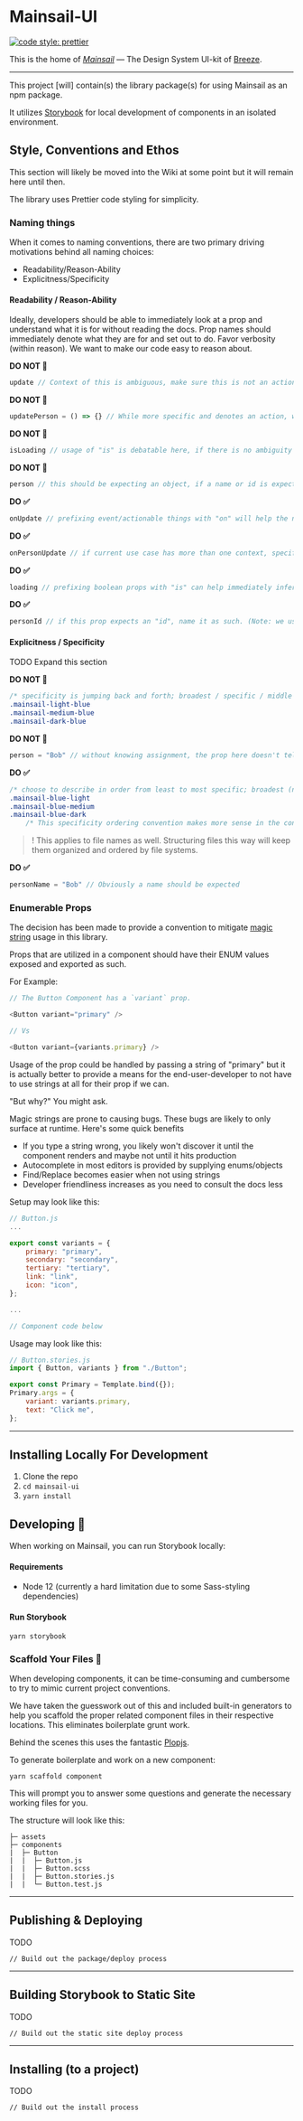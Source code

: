 # Mainsail-UI


[![code style: prettier](https://img.shields.io/badge/code_style-prettier-ff69b4.svg?style=flat-square)](https://github.com/prettier/prettier)

This is the home of [_Mainsail_](https://en.wikipedia.org/wiki/Mainsail) — The Design System UI-kit of [Breeze](https://www.breezechms.com/).

___

This project [will] contain(s) the library package(s) for using Mainsail as an npm package.

It utilizes [Storybook](https://storybook.js.org/) for local development of components in an isolated environment.

## Style, Conventions and Ethos

This section will likely be moved into the Wiki at some point but it will remain here until then.

The library uses Prettier code styling for simplicity.

### Naming things

When it comes to naming conventions, there are two primary driving motivations behind all naming choices:

- Readability/Reason-Ability
- Explicitness/Specificity

#### Readability / Reason-Ability

Ideally, developers should be able to immediately look at a prop and understand what it is for without reading the docs. Prop names should immediately denote what they are for and set out to do. Favor verbosity (within reason). We want to make our code easy to reason about.



**DO NOT 🚫**

```js
update // Context of this is ambiguous, make sure this is not an action/event/callback
```

**DO NOT 🚫**
```js
updatePerson = () => {} // While more specific and denotes an action, we want to favor using the `on` convention to denote that this is something that happens when a person is updated
```

**DO NOT 🚫**
```js
isLoading // usage of "is" is debatable here, if there is no ambiguity that the prop would be a boolean, just leave the is off
```

**DO NOT 🚫**
```js
person // this should be expecting an object, if a name or id is expected, specify that (see next section)
```


**DO ✅**

```js
onUpdate // prefixing event/actionable things with "on" will help the next user understand immediately that is prop should expect something to happen when something updates.
```

**DO ✅**
```js
onPersonUpdate // if current use case has more than one context, specify the context
```

**DO ✅**
```js
loading // prefixing boolean props with "is" can help immediately infer that this should expect a boolean, but it is not always necessary. E.g. "loading" is fairly self-explanatory as a boolean, since you likely wouldn't pass anything else to this prop
```

**DO ✅**
```js
personId // if this prop expects an "id", name it as such. (Note: we use camelCase, unless a class or component name)
```

#### Explicitness / Specificity

TODO Expand this section

**DO NOT 🚫**

```css
/* specificity is jumping back and forth; broadest / specific / middle */
.mainsail-light-blue
.mainsail-medium-blue
.mainsail-dark-blue
```

**DO NOT 🚫**
```js
person = "Bob" // without knowing assignment, the prop here doesn't tell us that it should be a string, the prop could be expected to receive an object
```


**DO ✅**


```css
/* choose to describe in order from least to most specific; broadest (namespace) / middle / specific */
.mainsail-blue-light
.mainsail-blue-medium
.mainsail-blue-dark
    /* This specificity ordering convention makes more sense in the context of a group of named items. By itself `mainsail-light-blue` doesn't seem too egregious. If combined with others of similar nomenclature, benefits emerge by flipping the specificity values.*/
```
> ! This applies to file names as well. Structuring files this way will keep them organized and ordered by file systems.

**DO ✅**

```js
personName = "Bob" // Obviously a name should be expected
```

### Enumerable Props

The decision has been made to provide a convention to mitigate [magic string](https://softwareengineering.stackexchange.com/questions/365339/what-is-wrong-with-magic-strings) usage in this library.

Props that are utilized in a component should have their ENUM values exposed and exported as such.

For Example:
```js
// The Button Component has a `variant` prop.

<Button variant="primary" />

// Vs

<Button variant={variants.primary} />
```

Usage of the prop could be handled by passing a string of "primary" but it is actually better to provide a means for the end-user-developer to not have to use strings at all for their prop if we can.

"But why?" You might ask.

Magic strings are prone to causing bugs. These bugs are likely to only surface at runtime. Here's some quick benefits
- If you type a string wrong, you likely won't discover it until the component renders and maybe not until it hits production
- Autocomplete in most editors is provided by supplying enums/objects
- Find/Replace becomes easier when not using strings
- Developer friendliness increases as you need to consult the docs less

Setup may look like this:
```js
// Button.js
...

export const variants = {
    primary: "primary",
    secondary: "secondary",
    tertiary: "tertiary",
    link: "link",
    icon: "icon",
};

...

// Component code below
```

Usage may look like this:
```js
// Button.stories.js
import { Button, variants } from "./Button";

export const Primary = Template.bind({});
Primary.args = {
    variant: variants.primary,
    text: "Click me",
};

```
___
## Installing Locally For Development

1. Clone the repo
1. `cd mainsail-ui`
1. `yarn install`

## Developing 🔨

When working on Mainsail, you can run Storybook locally:
#### Requirements

- Node 12 (currently a hard limitation due to some Sass-styling dependencies)

#### Run Storybook

```
yarn storybook
```

### Scaffold Your Files 🎉

When developing components, it can be time-consuming and cumbersome to try to mimic current project conventions.

We have taken the guesswork out of this and included built-in generators to help you scaffold the proper related component files in their respective locations. This eliminates boilerplate grunt work.

Behind the scenes this uses the fantastic [Plopjs](https://plopjs.com/).

To generate boilerplate and work on a new component:

```
yarn scaffold component
```

This will prompt you to answer some questions and generate the necessary working files for you.

The structure will look like this:

```src
├─ assets
├─ components
|  ├─ Button
|  |  ├─ Button.js
|  |  ├─ Button.scss
|  |  ├─ Button.stories.js
|  |  └─ Button.test.js
```
___
## Publishing & Deploying

TODO

```
// Build out the package/deploy process
```

___
## Building Storybook to Static Site

TODO

```
// Build out the static site deploy process
```

___
## Installing (to a project)

TODO

```
// Build out the install process
```


